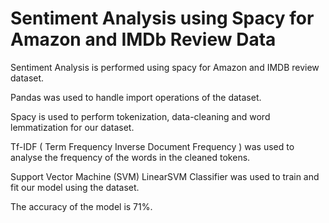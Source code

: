 # Sentiment Analysis using Spacy for Amazon and IMDb Review Data
Sentiment Analysis is performed using spacy for Amazon and IMDB review dataset.


Pandas was used to handle import operations of the dataset.

Spacy is used to perform tokenization, data-cleaning and word lemmatization for our dataset.

Tf-IDF ( Term Frequency Inverse Document Frequency ) was used to analyse the frequency of the words in the cleaned tokens. 

Support Vector Machine (SVM) LinearSVM Classifier was used to train and fit our model using the dataset.

The accuracy of the model is 71%. 

